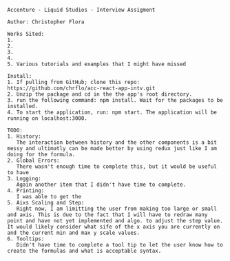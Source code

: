	Accenture - Liquid Studios - Interview Assigment
	
	Author: Christopher Flora
	
	Works Sited:
	1.
	2.
	3.
	4.
	5. Various tutorials and examples that I might have missed

	Install:
	1. If pulling from GitHub; clone this repo: https://github.com/chrflo/acc-react-app-intv.git
	2. Unzip the package and cd in the the app's root directory.
	3. run the following command: npm install. Wait for the packages to be installed.
	4. To start the application, run: npm start. The application will be running on localhost:3000.

	TODO:
	1. History:
	   The interaction between history and the other components is a bit messy and ultimatly can be made better by using redux just like I am doing for the formula.
	2. Global Errors:
	   There wasn't enough time to complete this, but it would be useful to have
	3. Logging:
	   Again another item that I didn't have time to complete.
	4. Printing:
	   I was able to get the 
	5. Aixs Scaling and Step:
	   Right now, I am limitting the user from making too large or small and axis. This is due to the fact that I will have to redraw many point and have not yet implemented and algo. to adjust the step value. It would likely consider what sife of the x axis you are currently on and the current min and max y scale values.
	6. Tooltips: 
	   Didn't have time to complete a tool tip to let the user know how to create the formulas and what is acceptable syntax.